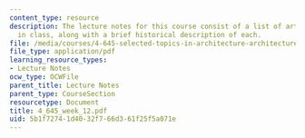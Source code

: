 ```yaml
---
content_type: resource
description: The lecture notes for this course consist of a list of artworks discussed
  in class, along with a brief historical description of each.
file: /media/courses/4-645-selected-topics-in-architecture-architecture-from-1750-to-the-present-fall-2004/5b1f72741d4032f766d361f25f5a071e_4_645_week_12.pdf
file_type: application/pdf
learning_resource_types:
- Lecture Notes
ocw_type: OCWFile
parent_title: Lecture Notes
parent_type: CourseSection
resourcetype: Document
title: 4_645_week_12.pdf
uid: 5b1f7274-1d40-32f7-66d3-61f25f5a071e
---
```

